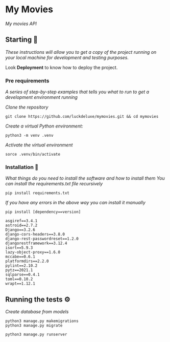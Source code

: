 # My Movies

_My movies API_

## Starting 🚀

_These instructions will allow you to get a copy of the project running on your local machine for development and testing purposes._

Look **Deployment** to know how to deploy the project.


### Pre requirements 

_A series of step-by-step examples that tells you what to run to get a development environment running_

_Clone the repository_

```
git clone https://github.com/luckdeluxe/mymovies.git && cd mymovies
```

_Create a virtual Python environment:_

```
python3 -m venv .venv
```

_Activate the virtual environment_

```
sorce .venv/bin/activate
```

### Installation 🔧

_What things do you need to install the software and how to install them_
_You can install the requirements.txt file recursively_
```
pip install requirements.txt
```
_If you have any errors in the above way you can install it manually_

```
pip install [dependency==version]
```

```
asgiref==3.4.1
astroid==2.7.2
Django==3.2.6
django-cors-headers==3.8.0
django-rest-passwordreset==1.2.0
djangorestframework==3.12.4
isort==5.9.3
lazy-object-proxy==1.6.0
mccabe==0.6.1
platformdirs==2.2.0
pylint==2.10.2
pytz==2021.1
sqlparse==0.4.1
toml==0.10.2
wrapt==1.12.1
```

## Running the tests ⚙️

_Create database from models_

```
python3 manage.py makemigrations
python3 manage.py migrate
```

```
python3 manage.py runserver
```
